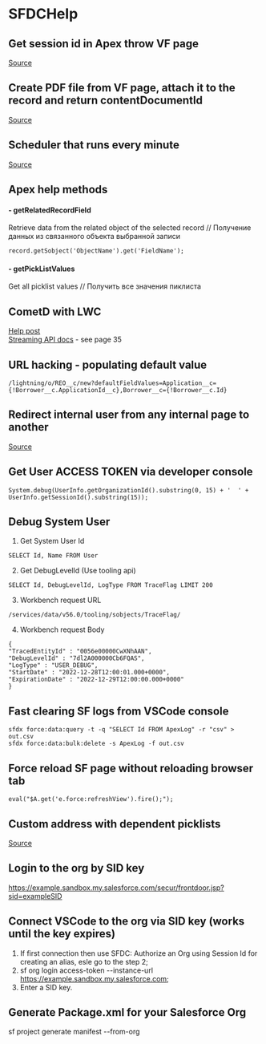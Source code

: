 # SFDCHelp

## Get session id in Apex throw VF page
[Source](https://github.com/EugeneSheuchuk/SFDCHelp/tree/master/VF_SessionId)

## Create PDF file from VF page, attach it to the record and return contentDocumentId
[Source](https://github.com/EugeneSheuchuk/SFDCHelp/tree/master/CreatePDFFromVF)

## Scheduler that runs every minute
[Source](https://github.com/EugeneSheuchuk/SFDCHelp/tree/master/EveryMinuteScheduler)

## Apex help methods

#### - getRelatedRecordField
Retrieve data from the related object of the selected record // Получение данных из связанного объекта выбранной записи
```
record.getSobject('ObjectName').get('FieldName');
```
#### - getPickListValues
Get all picklist values // Получить все значения пиклиста


## CometD with LWC
[Help post](https://www.sfdcbox.com/2021/02/cometd.html)\
[Streaming API docs](https://blog.bessereau.eu/assets/pdfs/api_streaming.pdf) - see page 35

## URL hacking - populating default value
```
/lightning/o/REO__c/new?defaultFieldValues=Application__c={!Borrower__c.ApplicationId__c},Borrower__c={!Borrower__c.Id}
```

## Redirect internal user from any internal page to another
[Source](https://github.com/EugeneSheuchuk/SFDCHelp/tree/master/HiddenListeningComponent/aura/HiddenListeningCmp)

## Get User ACCESS TOKEN via developer console
```
System.debug(UserInfo.getOrganizationId().substring(0, 15) + '  ' +  UserInfo.getSessionId().substring(15));
```

## Debug System User
1) Get System User Id
```
SELECT Id, Name FROM User
```
2) Get DebugLevelId (Use tooling api)
```
SELECT Id, DebugLevelId, LogType FROM TraceFlag LIMIT 200
```
3) Workbench request URL
```
/services/data/v56.0/tooling/sobjects/TraceFlag/
```
4) Workbench request Body
```
{
"TracedEntityId" : "0056e00000CwXNhAAN",
"DebugLevelId" : "7dl2A000000Cb6FQAS",
"LogType" : "USER_DEBUG",
"StartDate" : "2022-12-28T12:00:01.000+0000",
"ExpirationDate" : "2022-12-29T12:00:00.000+0000"
}
```

## Fast clearing SF logs from VSCode console
```
sfdx force:data:query -t -q "SELECT Id FROM ApexLog" -r "csv" > out.csv
sfdx force:data:bulk:delete -s ApexLog -f out.csv
```

## Force reload SF page without reloading browser tab
```
eval("$A.get('e.force:refreshView').fire();");
```

## Custom address with dependent picklists
[Source](https://beyondthecloud.dev/blog/country-state-dependent-picklist-in-apex)

## Login to the org by SID key
https://example.sandbox.my.salesforce.com/secur/frontdoor.jsp?sid=exampleSID

## Connect VSCode to the org via SID key (works until the key expires)
1) If first connection then use SFDC: Authorize an Org using Session Id for creating an alias, esle go to the step 2;
2) sf org login access-token --instance-url https://example.sandbox.my.salesforce.com;
3) Enter a SID key.

## Generate Package.xml for your Salesforce Org
sf project generate manifest --from-org <salesforce-org-alias>
